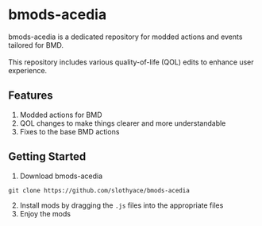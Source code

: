 # bmods-acedia
bmods-acedia is a dedicated repository for modded actions and events tailored for BMD.<br></br>
This repository includes various quality-of-life (QOL) edits to enhance user experience.

## Features
1. Modded actions for BMD
2. QOL changes to make things clearer and more understandable
3. Fixes to the base BMD actions

## Getting Started
1. Download bmods-acedia
```
git clone https://github.com/slothyace/bmods-acedia
```

2. Install mods by dragging the `.js` files into the appropriate files
3. Enjoy the mods
